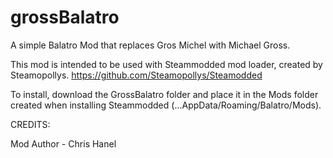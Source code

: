 # grossBalatro
A simple Balatro Mod that replaces Gros Michel with Michael Gross.

This mod is intended to be used with Steammodded mod loader, created by Steamopollys. 
https://github.com/Steamopollys/Steamodded

To install, download the GrossBalatro folder and place it in the Mods folder created when installing Steammodded (...AppData/Roaming/Balatro/Mods).

CREDITS:

Mod Author - Chris Hanel